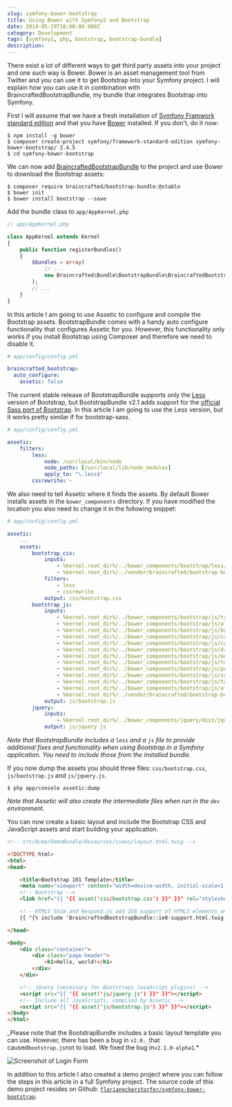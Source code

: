 ```yaml
---
slug: symfony-bower-bootstrap
title: Using Bower with Symfony2 and Bootstrap
date: 2014-05-29T18:00:00.000Z
category: Development
tags: [symfony2, php, bootstrap, bootstrap-bundle]
description:
---
```


There exist a lot of different ways to get third party assets into your project and one such way is Bower. Bower is an asset management tool from Twitter and you can use it to get Bootstrap into your Symfony project. I will explain how you can use it in combination with BraincraftedBootstrapBundle, my bundle that integrates Bootstrap into Symfony.

First I will assume that we have a fresh installation of [Symfony Framwork standard edition](http://symfony.com/download) and that you have [Bower](http://bower.io) installed. If you don't, do it now:

```shell
$ npm install -g bower
$ composer create-project symfony/framework-standard-edition symfony-bower-bootstrap/ 2.4.5
$ cd symfony-bower-bootstrap
```

We can now add [BraincraftedBootstrapBundle](http://bootstrap.braincrafted.com) to the project and use Bower to download the Bootstrap assets:

```shell
$ composer require braincrafted/bootstrap-bundle:@stable
$ bower init
$ bower install bootstrap --save
```

Add the bundle class to `app/AppKernel.php`

```php
// app/AppKernel.php

class AppKernel extends Kernel
{
    public function registerBundles()
    {
        $bundles = array(
            // ...
            new Braincrafted\Bundle\BootstrapBundle\BraincraftedBootstrapBundle(),
        );
        // ...
    }
}
```

In this article I am going to use Assetic to configure and compile the Bootstrap assets. BootstrapBundle comes with a handy auto configure functionality that configures Assetic for you. However, this functionality only works if you install Bootstrap using Composer and therefore we need to disable it.

```yaml
# app/config/config.yml

braincrafted_bootstrap:
  auto_configure:
    assetic: false
```

The current stable release of BootstrapBundle supports only the [Less](http://lesscss.org) version of Bootstrap, but BootstrapBundle v2.1 adds support for the [official Sass port of Bootstrap](https://github.com/twbs/bootstrap-sass). In this article I am going to use the Less version, but it works pretty similar if for bootstrap-sass.

```yaml
# app/config/config.yml

assetic:
    filters:
        less:
            node: /usr/local/bin/node
            node_paths: [/usr/local/lib/node_modules]
            apply_to: "\.less$"
        cssrewrite: ~
```

We also need to tell Assetic where it finds the assets. By default Bower installs assets in the `bower_components` directory. If you have modified the location you also need to change it in the following snippet:

```yaml
# app/config/config.yml

assetic:
    ...
    assets:
        bootstrap_css:
            inputs:
                - %kernel.root_dir%/../bower_components/bootstrap/less/bootstrap.less
                - %kernel.root_dir%/../vendor/braincrafted/bootstrap-bundle/Braincrafted/Bundle/BootstrapBundle/Resources/less/form.less
            filters:
                - less
                - cssrewrite
            output: css/bootstrap.css
        bootstrap_js:
            inputs:
                - %kernel.root_dir%/../bower_components/bootstrap/js/transition.js
                - %kernel.root_dir%/../bower_components/bootstrap/js/alert.js
                - %kernel.root_dir%/../bower_components/bootstrap/js/button.js
                - %kernel.root_dir%/../bower_components/bootstrap/js/carousel.js
                - %kernel.root_dir%/../bower_components/bootstrap/js/collapse.js
                - %kernel.root_dir%/../bower_components/bootstrap/js/dropdown.js
                - %kernel.root_dir%/../bower_components/bootstrap/js/modal.js
                - %kernel.root_dir%/../bower_components/bootstrap/js/tooltip.js
                - %kernel.root_dir%/../bower_components/bootstrap/js/popover.js
                - %kernel.root_dir%/../bower_components/bootstrap/js/scrollspy.js
                - %kernel.root_dir%/../bower_components/bootstrap/js/tab.js
                - %kernel.root_dir%/../bower_components/bootstrap/js/affix.js
                - %kernel.root_dir%/../vendor/braincrafted/bootstrap-bundle/Braincrafted/Bundle/BootstrapBundle/Resources/js/bc-bootstrap-collection.js
            output: js/bootstrap.js
        jquery:
            inputs:
                - %kernel.root_dir%/../bower_components/jquery/dist/jquery.js
            output: js/jquery.js
```

_Note that BootstrapBundle includes a `less` and a `js` file to provide additional fixes and functionality when using Bootstrap in a Symfony application. You need to include those from the installed bundle._

If you now dump the assets you should three files: `css/bootstrap.css`, `js/bootstrap.js` and `js/jquery.js`.

```shell
$ php app/console assetic:dump
```

_Note that Assetic will also create the intermediate files when run in the `dev` environment._

You can now create a basic layout and include the Bootstrap CSS and JavaScript assets and start building your application.

```html
<!-- src/Acme/DemoBundle/Resources/views/layout.html.twig -->

<!DOCTYPE html>
<html>
<head>

    <title>Bootstrap 101 Template</title>
    <meta name="viewport" content="width=device-width, initial-scale=1.0">
    <!-- Bootstrap -->
    <link href="{{ "{{ asset('css/bootstrap.css') }}" }}" rel="stylesheet" media="screen">

    <!-- HTML5 Shim and Respond.js add IE8 support of HTML5 elements and media queries -->
    {{ "{% include 'BraincraftedBootstrapBundle::ie8-support.html.twig' %}" }}

</head>

<body>
    <div class="container">
        <div class="page-header">
            <h1>Hello, world!</h1>
        </div>
    </div>

    <!-- jQuery (necessary for Bootstraps JavaScript plugins) -->
    <script src="{{ "{{ asset('js/jquery.js') }}" }}"></script>
    <!-- Include all JavaScripts, compiled by Assetic -->
    <script src="{{ "{{ asset('js/bootstrap.js') }}" }}"></script>
</body>
</html>
```

_Please note that the BootstrapBundle includes a basic layout template you can use. However, there has been a bug in `v2.0._`that caused`bootstrap.js`not to load. We fixed the bug in`v2.1.0-alpha1`.\*

![Screenshot of Login Form](login.png)

In addition to this article I also created a demo project where you can follow the steps in this article in a full Symfony project. The source code of this demo project resides on Github: <code><a href="https://github.com/florianeckerstorfer/symfony-bower-bootstrap">florianeckerstorfer/symfony-bower-bootstrap</a></code>.
